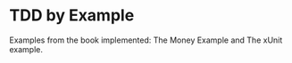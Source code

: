 TDD by Example
========================================

Examples from the book implemented: The Money Example and The xUnit example.
